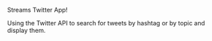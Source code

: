 Streams Twitter App!

Using the Twitter API to search for tweets by hashtag or by topic and display them.

